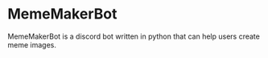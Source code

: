 # MemeMakerBot
 MemeMakerBot is a discord bot written in python that can help users create meme images. 

